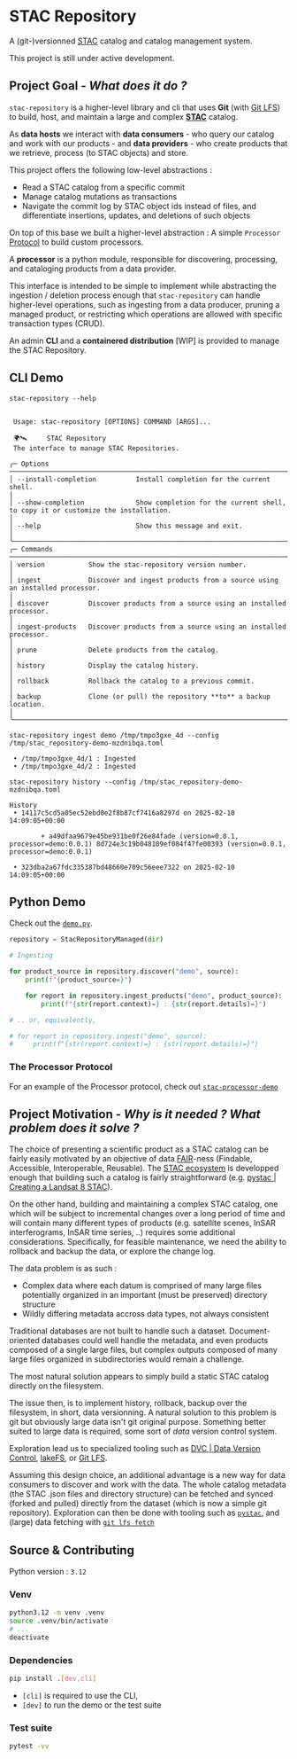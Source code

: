 # STAC Repository

A (git-)versionned [STAC](https://stacspec.org/en) catalog and catalog management system.

This project is still under active development.

## Project Goal - _What does it do ?_

`stac-repository` is a higher-level library and cli that uses **Git** (with [Git LFS](https://git-lfs.com/)) to build, host, and maintain a large and complex [**STAC**](https://stacspec.org/en) catalog.

As **data hosts** we interact with **data consumers** - who query our catalog and work with our products - and **data providers** - who create products that we retrieve, process (to STAC objects) and store.

This project offers the following low-level abstractions :

- Read a STAC catalog from a specific commit
- Manage catalog mutations as transactions
- Navigate the commit log by STAC object ids instead of files, and differentiate insertions, updates, and deletions of such objects

On top of this base we built a higher-level abstraction : A simple `Processor` [Protocol](https://typing.readthedocs.io/en/latest/spec/protocol.html) to build custom processors.

A **processor** is a python module, responsible for discovering, processing, and cataloging products from a data provider.

This interface is intended to be simple to implement while abstracting the ingestion / deletion process enough that `stac-repository` can handle higher-level operations, such as ingesting from a data producer, pruning a managed product, or restricting which operations are allowed with specific transaction types (CRUD).

An admin **CLI** and a **containered distribution** [WIP] is provided to manage the STAC Repository.

## CLI Demo

```console
stac-repository --help
```

```

 Usage: stac-repository [OPTIONS] COMMAND [ARGS]...

 🌍🛰️     STAC Repository
 The interface to manage STAC Repositories.

╭─ Options ──────────────────────────────────────────────────────────────────────────────────────────────────────────────────────────────────────────────────────────────────────────────╮
│ --install-completion          Install completion for the current shell.                                                                                                                │
│ --show-completion             Show completion for the current shell, to copy it or customize the installation.                                                                         │
│ --help                        Show this message and exit.                                                                                                                              │
╰────────────────────────────────────────────────────────────────────────────────────────────────────────────────────────────────────────────────────────────────────────────────────────╯
╭─ Commands ─────────────────────────────────────────────────────────────────────────────────────────────────────────────────────────────────────────────────────────────────────────────╮
│ version           Show the stac-repository version number.                                                                                                                             │
│ ingest            Discover and ingest products from a source using an installed processor.                                                                                             │
│ discover          Discover products from a source using an installed processor.                                                                                                        │
│ ingest-products   Discover products from a source using an installed processor.                                                                                                        │
│ prune             Delete products from the catalog.                                                                                                                                    │
│ history           Display the catalog history.                                                                                                                                         │
│ rollback          Rollback the catalog to a previous commit.                                                                                                                           │
│ backup            Clone (or pull) the repository **to** a backup location.                                                                                                             │
╰────────────────────────────────────────────────────────────────────────────────────────────────────────────────────────────────────────────────────────────────────────────────────────╯

```

```console
stac-repository ingest demo /tmp/tmpo3gxe_4d --config /tmp/stac_repository-demo-mzdnibqa.toml
```

```
 • /tmp/tmpo3gxe_4d/1 : Ingested
 • /tmp/tmpo3gxe_4d/2 : Ingested
```

```console
stac-repository history --config /tmp/stac_repository-demo-mzdnibqa.toml
```

```
History
 • 14117c5cd5a05ec52ebd0e2f8b87cf7416a8297d on 2025-02-10 14:09:05+00:00

        + a49dfaa9679e45be931be0f26e84fade (version=0.0.1, processor=demo:0.0.1) 8d724e3c19b048109ef084f47fe00393 (version=0.0.1, processor=demo:0.0.1)

 • 323dba2a67fdc335387bd48660e709c56eee7322 on 2025-02-10 14:09:05+00:00

```

## Python Demo

Check out the [`demo.py`](./demo/ingest_products.py).

```python
repository = StacRepositoryManaged(dir)

# Ingesting

for product_source in repository.discover("demo", source):
    print(f"{product_source=}")

    for report in repository.ingest_products("demo", product_source):
        print(f"{str(report.context)=} : {str(report.details)=}")

# .. or, equivalently,

# for report in repository.ingest("demo", source):
#     print(f"{str(report.context)=} : {str(report.details)=}")
```

### The Processor Protocol

For an example of the Processor protocol, check out [`stac-processor-demo`](./stac_processor_demo/)

## Project Motivation - _Why is it needed ? What problem does it solve ?_

The choice of presenting a scientific product as a STAC catalog can be fairly easily motivated by an objective of data [FAIR](https://en.wikipedia.org/wiki/FAIR_data)-ness (Findable, Accessible, Interoperable, Reusable). The [STAC ecosystem](https://stacindex.org/ecosystem) is developped enough that building such a catalog is fairly straightforward (e.g. [pystac | Creating a Landsat 8 STAC](https://pystac.readthedocs.io/en/stable/tutorials.html#creating-a-landsat-8-stac)).

On the other hand, building and maintaining a complex STAC catalog, one which will be subject to incremental changes over a long period of time and will contain many different types of products (e.g. satellite scenes, InSAR interferograms, InSAR time series, ..) requires some additional considerations. Specifically, for feasible maintenance, we need the ability to rollback and backup the data, or explore the change log.

The data problem is as such :

- Complex data where each datum is comprised of many large files potentially organized in an important (must be preserved) directory structure
- Wildly differing metadata accross data types, not always consistent

Traditional databases are not built to handle such a dataset.
Document-oriented databases could well handle the metadata, and even products composed of a single large files, but complex outputs composed of many large files organized in subdirectories would remain a challenge.

The most natural solution appears to simply build a static STAC catalog directly on the filesystem.

The issue then, is to implement history, rollback, backup over the filesystem, in short, data versionning.
A natural solution to this problem is git but obviously large data isn't git original purpose. Something better suited to large data is required, some sort of _data_ version control system.

Exploration lead us to specialized tooling such as [DVC | Data Version Control](https://dvc.org/), [lakeFS](https://lakefs.io), or [Git LFS](https://git-lfs.com/).

Assuming this design choice, an additional advantage is a new way for data consumers to discover and work with the data.
The whole catalog metadata (the STAC .json files and directory structure) can be fetched and synced (forked and pulled)
directly from the dataset (which is now a simple git repository). Exploration can then be done with tooling such as [`pystac`](https://pystac.readthedocs.io/en/stable/), and (large) data fetching with [`git lfs fetch`](https://github.com/git-lfs/git-lfs/wiki/Tutorial)

## Source & Contributing

Python version : `3.12`

### Venv

```bash
python3.12 -m venv .venv
source .venv/bin/activate
# ...
deactivate
```

### Dependencies

```bash
pip install .[dev,cli]
```

- `[cli]` is required to use the CLI,
- `[dev]` to run the demo or the test suite

### Test suite

```bash
pytest -vv
```
